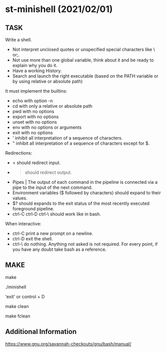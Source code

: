 # st-minishell (2021/02/01)

## TASK
  Write a shell.

- Not interpret unclosed quotes or unspecified special characters like \ or;.
- Not use more than one global variable, think about it and be ready to explain why you do it.
- Have a working History.
- Search and launch the right executable (based on the PATH variable or by using relative or absolute path)

It must implement the builtins:
- echo with option -n
- cd with only a relative or absolute path
- pwd with no options
- export with no options
- unset with no options
- env with no options or arguments
- exit with no options
- ’ inhibit all interpretation of a sequence of characters.
- " inhibit all interpretation of a sequence of characters except for $.

Redirections:
- < should redirect input.
- > should redirect output.
- Pipes | The output of each command in the pipeline is connected via a pipe to the input of the next command.
- Environment variables ($ followed by characters) should expand to their values.
- $? should expands to the exit status of the most recently executed foreground pipeline.
- ctrl-C ctrl-D ctrl-\ should work like in bash.

When interactive:
- ctrl-C print a new prompt on a newline.
- ctrl-D exit the shell.
- ctrl-\ do nothing.
Anything not asked is not required.
For every point, if you have any doubt take bash as a reference.

## MAKE
make

./minishell

'exit' or control + D

make clean

make fclean

## Additional Information
https://www.gnu.org/savannah-checkouts/gnu/bash/manual/
